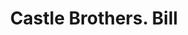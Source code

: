 ---
doi: 10.7916/D8JW9RW4
date_other: '1880'
date_other_textual: 1880-1889
form: printed ephemera
genre:
- Invoices
name:
- Castle Brothers
object_in_context_url: https://biggert.cul.columbia.edu/items/view/ave_biggert_00023
subject_hierarchical_geographic:
- San Francisco, California, United States
subject_name:
- Castle Brothers
title: Castle Brothers. Bill
sort_title: Castle Brothers. Bill
call_number: ave_biggert_00023
coordinates:
- 37.78333333333333,-122.41666666666667
pid: ave_biggert_00023
identifiers: ave_biggert_00023
thumbnail: https://derivativo-1.library.columbia.edu/iiif/2/ldpd:342948/full/!256,256/0/native.jpg
permalink: /biggert/ave_biggert_00023/
layout: iiif-image-page
---